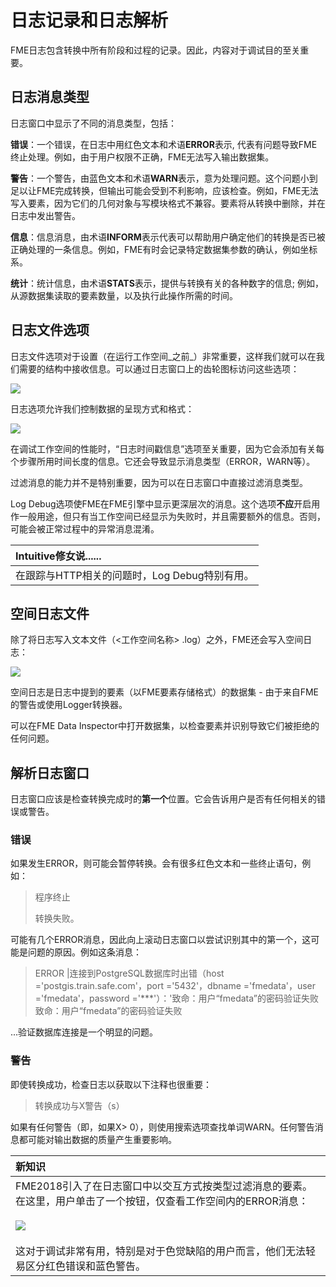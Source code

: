 # 日志记录和日志解析

FME日志包含转换中所有阶段和过程的记录。因此，内容对于调试目的至关重要。

## 日志消息类型

日志窗口中显示了不同的消息类型，包括：

**错误**：一个错误，在日志中用红色文本和术语**ERROR**表示, 代表有问题导致FME终止处理。例如，由于用户权限不正确，FME无法写入输出数据集。

**警告**：一个警告，由蓝色文本和术语**WARN**表示，意为处理问题。这个问题小到足以让FME完成转换，但输出可能会受到不利影响，应该检查。例如，FME无法写入要素，因为它们的几何对象与写模块格式不兼容。要素将从转换中删除，并在日志中发出警告。

**信息**：信息消息，由术语**INFORM**表示代表可以帮助用户确定他们的转换是否已被正确处理的一条信息。例如，FME有时会记录特定数据集参数的确认，例如坐标系。

**统计**：统计信息，由术语**STATS**表示，提供与转换有关的各种数字的信息; 例如，从源数据集读取的要素数量，以及执行此操作所需的时间。

## 日志文件选项

日志文件选项对于设置（在运行工作空间_之前_）非常重要，这样我们就可以在我们需要的结构中接收信息。可以通过日志窗口上的齿轮图标访问这些选项：

[![](../../.gitbook/assets/img5.046.logoptionsbutton.png)](https://github.com/safesoftware/FMETraining/blob/Desktop-Basic-2018/DesktopBasic5BestPractice/Images/Img5.046.LogOptionsButton.png)

日志选项允许我们控制数据的呈现方式和格式：

[![](../../.gitbook/assets/img5.047.loggeneralsettings.png)](https://github.com/safesoftware/FMETraining/blob/Desktop-Basic-2018/DesktopBasic5BestPractice/Images/Img5.047.LogGeneralSettings.png)

在调试工作空间的性能时，“日志时间戳信息”选项至关重要，因为它会添加有关每个步骤所用时间长度的信息。它还会导致显示消息类型（ERROR，WARN等）。

过滤消息的能力并不是特别重要，因为可以在日志窗口中直接过滤消息类型。

Log Debug选项使FME在FME引擎中显示更深层次的消息。这个选项**不应**开启用作一般用途，但只有当工作空间已经显示为失败时，并且需要额外的信息。否则，可能会被正常过程中的异常消息混淆。

|  Intuitive修女说...... |
| :--- |
|  在跟踪与HTTP相关的问题时，Log Debug特别有用。 |

## 空间日志文件

除了将日志写入文本文件（&lt;工作空间名称&gt; .log）之外，FME还会写入空间日志：

[![](../../.gitbook/assets/img5.048.spatiallogfile.png)](https://github.com/safesoftware/FMETraining/blob/Desktop-Basic-2018/DesktopBasic5BestPractice/Images/Img5.048.SpatialLogFile.png)

空间日志是日志中提到的要素（以FME要素存储格式）的数据集 - 由于来自FME的警告或使用Logger转换器。

可以在FME Data Inspector中打开数据集，以检查要素并识别导致它们被拒绝的任何问题。

## 解析日志窗口

日志窗口应该是检查转换完成时的**第一个**位置。它会告诉用户是否有任何相关的错误或警告。

### 错误

如果发生ERROR，则可能会暂停转换。会有很多红色文本和一些终止语句，例如：

> 程序终止
>
> 转换失败。

可能有几个ERROR消息，因此向上滚动日志窗口以尝试识别其中的第一个，这可能是问题的原因。例如这条消息：

> ERROR \|连接到PostgreSQL数据库时出错（host ='postgis.train.safe.com'，port ='5432'，dbname ='fmedata'，user ='fmedata'，password ='\*\*\*'）：'致命：用户“fmedata”的密码验证失败致命：用户“fmedata”的密码验证失败

...验证数据库连接是一个明显的问题。

### 警告

即使转换成功，检查日志以获取以下注释也很重要：

> 转换成功与X警告（s）

如果有任何警告（即，如果X&gt; 0），则使用搜索选项查找单词WARN。任何警告消息都可能对输出数据的质量产生重要影响。

|  新知识 |
| :--- |
|  FME2018引入了在日志窗口中以交互方式按类型过滤消息的要素。在这里，用户单击了一个按钮，仅查看工作空间内的ERROR消息：  <br><br> [![](../../.gitbook/assets/img5.049.interactivelogfiltering.png)](https://github.com/safesoftware/FMETraining/blob/Desktop-Basic-2018/DesktopBasic5BestPractice/Images/Img5.049.InteractiveLogFiltering.png) <br><br>这对于调试非常有用，特别是对于色觉缺陷的用户而言，他们无法轻易区分红色错误和蓝色警告。  |

